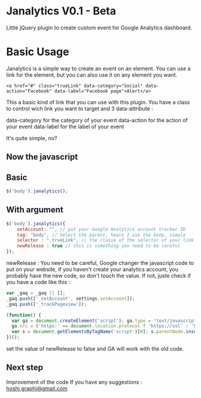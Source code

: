 Janalytics V0.1 - Beta
======================

Little jQuery plugin to create custom event for Google Analytics dashboard.

Basic Usage
===========

Janalytics is a simple way to create an event on an element. You can use a link for the element, but you can also use it on any element you want.

	<a href="#" class="trueLink" data-category="Social" data-action="Facebook" data-label="Facebook page">Alert</a>

This a basic kind of link that you can use with this plugin.
You have a class to control wich link you want to target and 3 data-attribute : 

data-category for the category of your event
data-action for the action of your event
data-label for the label of your event

It's quite simple, no?

Now the javascript
------------------

Basic
-----

````javascript
$('body').janalytics();
````

With argument
-------------

````javascript
$('body').janalytics({
	setAccount: "", // put your Google Analytics account tracker ID
    tag: "body", // Select the parent, heare I use the body, simple
    selector : ".trueLink", // the classe of the selector of your link (can be class, ID, whatever)
    newRelease : true // this is something you need to be careful
});
````

newRelease : You need to be careful, Google changer the javascript code to put on your website, if you haven't create your analytics account, you probably have the new code, so don't touch the value. If not, juste check if you have a code like this :

````javascript
var _gaq = _gaq || [];
_gaq.push(['_setAccount', settings.setAccount]);
_gaq.push(['_trackPageview']);

(function() {
  var ga = document.createElement('script'); ga.type = 'text/javascript'; ga.async = true;
  ga.src = ('https:' == document.location.protocol ? 'https://ssl' : 'http://www') + '.google-analytics.com/ga.js';
  var s = document.getElementsByTagName('script')[0]; s.parentNode.insertBefore(ga, s);
})();
````

set the value of newRelease to false and GA will work with the old code.

Next step
---------

Improvement of the code
If you have any suggestions : hoshi.graphi@gmail.com